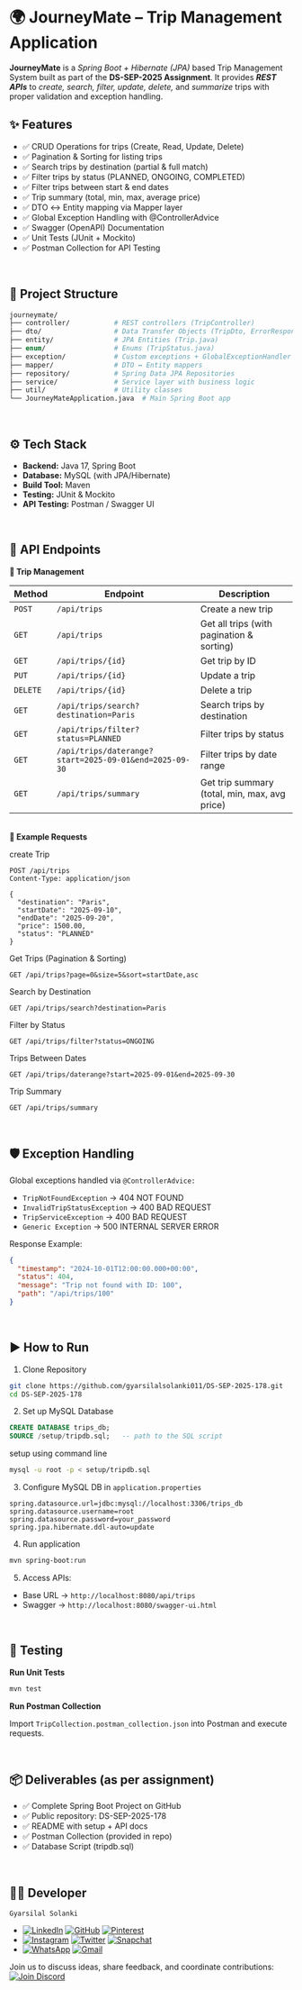 # 🌍 JourneyMate – Trip Management Application
**JourneyMate** is a *Spring Boot + Hibernate (JPA)* based Trip Management System built as part of the **DS-SEP-2025 Assignment**.
It provides ***REST APIs*** to *create, search, filter, update, delete,* and *summarize* trips with proper validation and exception handling.
</br>

## ✨ Features
- ✅ CRUD Operations for trips (Create, Read, Update, Delete)
- ✅ Pagination & Sorting for listing trips
- ✅ Search trips by destination (partial & full match)
- ✅ Filter trips by status (PLANNED, ONGOING, COMPLETED)
- ✅ Filter trips between start & end dates
- ✅ Trip summary (total, min, max, average price)
- ✅ DTO ↔ Entity mapping via Mapper layer
- ✅ Global Exception Handling with @ControllerAdvice
- ✅ Swagger (OpenAPI) Documentation
- ✅ Unit Tests (JUnit + Mockito)
- ✅ Postman Collection for API Testing

</br>

## 📂 Project Structure
```graphql
journeymate/
├── controller/           # REST controllers (TripController)
├── dto/                  # Data Transfer Objects (TripDto, ErrorResponse)
├── entity/               # JPA Entities (Trip.java)
├── enum/                 # Enums (TripStatus.java)
├── exception/            # Custom exceptions + GlobalExceptionHandler
├── mapper/               # DTO ↔ Entity mappers
├── repository/           # Spring Data JPA Repositories
├── service/              # Service layer with business logic
├── util/                 # Utility classes
└── JourneyMateApplication.java  # Main Spring Boot app
```

</br>

## ⚙️ Tech Stack
- **Backend:** Java 17, Spring Boot
- **Database:** MySQL (with JPA/Hibernate)
- **Build Tool:** Maven
- **Testing:** JUnit & Mockito
- **API Testing:** Postman / Swagger UI

</br>

## 🚀 API Endpoints
**🔹 Trip Management**

| Method   | Endpoint                                               | Description                                   |
| -------- | ------------------------------------------------------ | --------------------------------------------- |
| `POST`   | `/api/trips`                                           | Create a new trip                             |
| `GET`    | `/api/trips`                                           | Get all trips (with pagination & sorting)     |
| `GET`    | `/api/trips/{id}`                                      | Get trip by ID                                |
| `PUT`    | `/api/trips/{id}`                                      | Update a trip                                 |
| `DELETE` | `/api/trips/{id}`                                      | Delete a trip                                 |
| `GET`    | `/api/trips/search?destination=Paris`                  | Search trips by destination                   |
| `GET`    | `/api/trips/filter?status=PLANNED`                     | Filter trips by status                        |
| `GET`    | `/api/trips/daterange?start=2025-09-01&end=2025-09-30` | Filter trips by date range                    |
| `GET`    | `/api/trips/summary`                                   | Get trip summary (total, min, max, avg price) |


</br>**🔹 Example Requests**

create Trip
```http
POST /api/trips
Content-Type: application/json

{
  "destination": "Paris",
  "startDate": "2025-09-10",
  "endDate": "2025-09-20",
  "price": 1500.00,
  "status": "PLANNED"
}
```

Get Trips (Pagination & Sorting)
```http
GET /api/trips?page=0&size=5&sort=startDate,asc
```

Search by Destination
```http
GET /api/trips/search?destination=Paris
```

Filter by Status
```http
GET /api/trips/filter?status=ONGOING
```

Trips Between Dates
```http
GET /api/trips/daterange?start=2025-09-01&end=2025-09-30
```

Trip Summary
```http
GET /api/trips/summary
```

</br>

## 🛡️ Exception Handling

Global exceptions handled via `@ControllerAdvice:`
- `TripNotFoundException` → 404 NOT FOUND
- `InvalidTripStatusException` → 400 BAD REQUEST
- `TripServiceException` → 400 BAD REQUEST
- `Generic Exception` → 500 INTERNAL SERVER ERROR

Response Example:
```json
{
  "timestamp": "2024-10-01T12:00:00.000+00:00",
  "status": 404,
  "message": "Trip not found with ID: 100",
  "path": "/api/trips/100"
}
```

</br>

## ▶️ How to Run

1. Clone Repository
```bash
git clone https://github.com/gyarsilalsolanki011/DS-SEP-2025-178.git
cd DS-SEP-2025-178
```

2. Set up MySQL Database
```sql
CREATE DATABASE trips_db;
SOURCE /setup/tripdb.sql;   -- path to the SQL script
```
setup using command line
```bash
mysql -u root -p < setup/tripdb.sql
```

3. Configure MySQL DB in `application.properties`
```properties
spring.datasource.url=jdbc:mysql://localhost:3306/trips_db
spring.datasource.username=root
spring.datasource.password=your_password
spring.jpa.hibernate.ddl-auto=update
```
4. Run application
```bash
mvn spring-boot:run
```

5. Access APIs:
- Base URL → `http://localhost:8080/api/trips`
- Swagger → `http://localhost:8080/swagger-ui.html`

</br>

## 🧪 Testing

**Run Unit Tests**
```bash    
mvn test
```
**Run Postman Collection**

Import `TripCollection.postman_collection.json` into Postman and execute requests.

</br>

## 📦 Deliverables (as per assignment)
- ✅ Complete Spring Boot Project on GitHub
- ✅ Public repository: DS-SEP-2025-178
- ✅ README with setup + API docs
- ✅ Postman Collection (provided in repo)
- ✅ Database Script (tripdb.sql)

</br>

## 👨‍💻 Developer

`Gyarsilal Solanki`
- [![LinkedIn](https://img.shields.io/badge/LinkedIn-%230A66C2.svg?logo=LinkedIn&logoColor=white)](https://www.linkedin.com/in/gyarsilal-solanki) [![GitHub](https://img.shields.io/badge/GitHub-%23121011.svg?logo=github&logoColor=white)](https://github.com/gyarsilalsolanki011) [![Pinterest](https://img.shields.io/badge/Pinterest-%23BD081C.svg?logo=Pinterest&logoColor=white)](https://in.pinterest.com/gyarsilalsolanki011)
- [![Instagram](https://img.shields.io/badge/Instagram-%23E4405F.svg?logo=Instagram&logoColor=white)](https://instagram.com/itz_gsl_tiger) [![Twitter](https://img.shields.io/badge/Twitter-%231DA1F2.svg?logo=Twitter&logoColor=white)](https://x.com/Itz_gsl_tiger) [![Snapchat](https://img.shields.io/badge/Snapchat-%23FFFC00.svg?logo=Snapchat&logoColor=black)](https://www.snapchat.com/add/itz_gsltiger?share_id=7OCVgTGQWSg&locale=en-GB)
- [![WhatsApp](https://img.shields.io/badge/WhatsApp-%2325D366.svg?logo=whatsapp&logoColor=white)](https://api.whatsapp.com/send/?phone=919111852267) [![Gmail](https://img.shields.io/badge/Email-D14836?logo=gmail&logoColor=white)](mailto:gyarsilalsolanki011@gmail.com)


Join us to discuss ideas, share feedback, and coordinate contributions:  
[![Join Discord](https://img.shields.io/discord/1405808666179014697?color=4CBB17&label=Join%20Us%20on%20Discord&logo=discord&logoColor=blue)](https://discord.gg/Zrc9x3ts)
